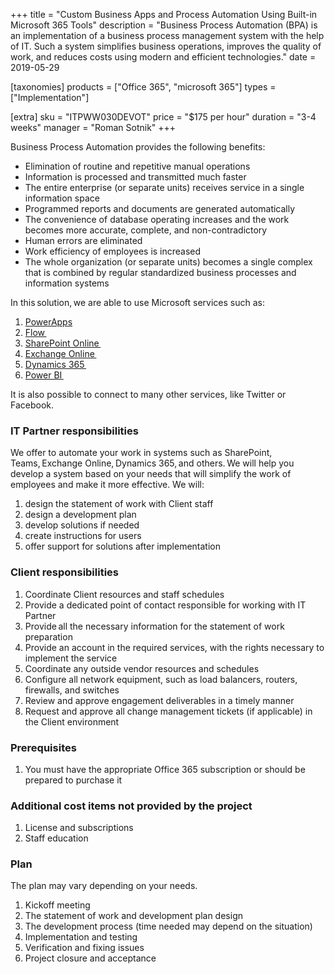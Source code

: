 +++
title = "Custom Business Apps and Process Automation Using Built-in Microsoft 365 Tools"
description = "Business Process Automation (BPA) is an implementation of a business process management system with the help of IT. Such a system simplifies business operations, improves the quality of work, and reduces costs using modern and efficient technologies."
date = 2019-05-29

[taxonomies]
products = ["Office 365", "microsoft 365"]
types = ["Implementation"]

[extra]
sku = "ITPWW030DEVOT"
price = "$175 per hour"
duration = "3-4 weeks"
manager = "Roman Sotnik"
+++

Business Process Automation provides the following benefits: 

- Elimination of routine and repetitive manual operations 
- Information is processed and transmitted much faster
- The entire enterprise (or separate units) receives service in a single information space
- Programmed reports and documents are generated automatically
- The convenience of database operating increases and the work becomes more accurate, complete, and non-contradictory
- Human errors are eliminated
- Work efficiency of employees is increased
- The whole organization (or separate units) becomes a single complex that is combined by regular standardized business processes and information systems

In this solution, we are able to use Microsoft services such as:

1.  [PowerApps](https://powerapps.microsoft.com/)
2.  [Flow ](https://flow.microsoft.com)
3.  [SharePoint
    Online ](https://www.microsoft.com/en-US/microsoft-365/sharepoint/compare-sharepoint-plans)
4.  [Exchange
    Online ](https://products.office.com/en-US/exchange/exchange-online)
5.  [Dynamics 365 ](https://dynamics.microsoft.com/)
6.  [Power BI ](https://powerbi.microsoft.com/en-us/)

It is also possible to connect to many other services, like Twitter or
Facebook.

### IT Partner responsibilities 

We offer to automate your work in systems such as SharePoint,
Teams, Exchange Online, Dynamics 365, and others. We will help you
develop a system based on your needs that will simplify the work of
employees and make it more effective. We will:

1.  design the statement of work with Client staff
2.  design a development plan
3.  develop solutions if needed
4.  create instructions for users
5.  offer support for solutions after implementation

### Client responsibilities 

1.  Coordinate Client resources and staff schedules
2.  Provide a dedicated point of contact responsible for working with IT
    Partner
3.  Provide all the necessary information for the statement of work
    preparation
4.  Provide an account in the required services, with the rights
    necessary to implement the service
5.  Coordinate any outside vendor resources and schedules
6.  Configure all network equipment, such as load balancers, routers,
    firewalls, and switches
7.  Review and approve engagement deliverables in a timely manner
8.  Request and approve all change management tickets (if applicable) in
    the Client environment

### Prerequisites 

1.  You must have the appropriate Office 365 subscription or should be
    prepared to purchase it

### Additional cost items not provided by the project

1.  License and subscriptions
2.  Staff education

### Plan 

The plan may vary depending on your needs.

1.  Kickoff meeting
2.  The statement of work and development plan design
3.  The development process (time needed may depend on the situation)
4.  Implementation and testing
5.  Verification and fixing issues
6.  Project closure and acceptance
